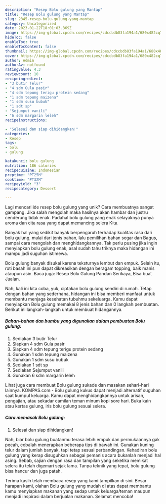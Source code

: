 ```yaml
---
description: "Resep Bolu gulung yang Mantap"
title: "Resep Bolu gulung yang Mantap"
slug: 2345-resep-bolu-gulung-yang-mantap
category: Uncategorized
date: 2023-01-22T18:01:03.369Z
image: https://img-global.cpcdn.com/recipes/cdccbdb83fa194a1/680x482cq70/bolu-gulung-foto-resep-utama.jpg
hideToc: false
enableToc: true
enableTocContent: false
thumbnail: https://img-global.cpcdn.com/recipes/cdccbdb83fa194a1/680x482cq70/bolu-gulung-foto-resep-utama.jpg
cover: https://img-global.cpcdn.com/recipes/cdccbdb83fa194a1/680x482cq70/bolu-gulung-foto-resep-utama.jpg
author: Admin
authorAv: notfound
ratingvalue: 4.3
reviewcount: 10
recipeingredient:
- "3 butir Telur"
- "4 sdm Gula pasir"
- "4 sdm tepung terigu protein sedang"
- "1 sdm tepung maizena"
- "1 sdm susu bubuk"
- "1 sdt sp"
- "Sejumput vanili"
- "6 sdm margarin leleh"
recipeinstructions:

- "Selesai dan siap dihidangkan!"
categories:
- Resep
tags:
- bolu
- gulung

katakunci: bolu gulung 
nutrition: 186 calories
recipecuisine: Indonesian
preptime: "PT25M"
cooktime: "PT32M"
recipeyield: "3"
recipecategory: Dessert

---
```





Lagi mencari ide resep bolu gulung yang unik? Cara membuatnya sangat gampang. Jika salah mengolah maka hasilnya akan hambar dan justru cenderung tidak enak. Padahal bolu gulung yang enak selayaknya punya aroma dan cita rasa yang dapat memancing selera Kita.





Banyak hal yang sedikit banyak berpengaruh terhadap kualitas rasa dari bolu gulung, mulai dari jenis bahan, lalu pemilihan bahan segar dan Bagus, sampai cara mengolah dan menghidangkannya. Tak perlu pusing jika ingin menyiapkan bolu gulung enak,      asal sudah tahu triknya maka hidangan ini mampu jadi suguhan istimewa.














Bolu gulung banyak disukai karena teksturnya lembut dan empuk. Selain itu, roti basah ini pun dapat dikreasikan dengan beragam topping, baik manis ataupun asin. Baca juga: Resep Bolu Gulung Pandan Serikaya, Bisa buat Jualan.






Nah, kali ini kita coba, yuk, ciptakan bolu gulung sendiri di rumah. Tetap dengan bahan yang sederhana, hidangan ini bisa memberi manfaat untuk membantu menjaga kesehatan tubuhmu sekeluarga. Kamu dapat menyiapkan Bolu gulung memakai 8 jenis bahan dan 0 langkah pembuatan. Berikut ini langkah-langkah untuk membuat hidangannya.

<!--inarticleads1-->

##### Bahan-bahan dan bumbu yang digunakan dalam pembuatan Bolu gulung:

1. Sediakan 3 butir Telur
1. Siapkan 4 sdm Gula pasir
1. Siapkan 4 sdm tepung terigu protein sedang
1. Gunakan 1 sdm tepung maizena
1. Gunakan 1 sdm susu bubuk
1. Sediakan 1 sdt sp
1. Sediakan Sejumput vanili
1. Gunakan 6 sdm margarin leleh


Lihat juga cara membuat Bolu gulung sukade dan masakan sehari-hari lainnya. KOMPAS.com - Bolu gulung kukus dapat menjadi alternatif suguhan saat kumpul keluarga. Kamu dapat menghidangkannya untuk arisan, pengajian, atau sekadar camilan teman minum kopi sore hari. Buka kain atau kertas gulung, iris bolu gulung sesuai selera. 

<!--inarticleads2-->

##### Cara memasak Bolu gulung:


1. Selesai dan siap dihidangkan!

Nah, biar bolu gulung buatanmu terasa lebih empuk dan permukaannya gak pecah, cobalah menerapkan beberapa tips di bawah ini. Gunakan kuning telur dalam jumlah banyak, tapi tetap sesuai perbandingan. Kehadiran bolu gulung yang kerap disuguhkan sebagai pemanis acara bukanlah menjadi hal asing. Sebab, sajian dengan rasa dan tampilan yang seketika memikat selera itu telah digemari sejak lama. Tanpa teknik yang tepat, bolu gulung bisa hancur dan juga patah. 

Terima kasih telah membaca resep yang kami tampilkan di sini. Besar harapan kami, olahan Bolu gulung yang mudah di atas dapat membantu kamu menyiapkan makanan yang sedap untuk keluarga/teman maupun menjadi inspirasi dalam berjualan makanan. Selamat mencoba!
